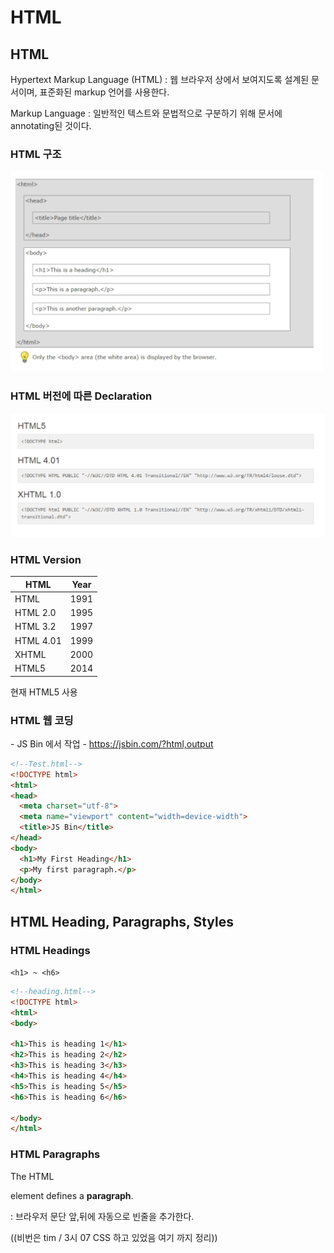 # HTML

## HTML

Hypertext Markup Language (HTML) : 웹 브라우저 상에서 보여지도록 설계된 문서이며, 표준화된 markup 언어를 사용한다.

Markup Language : 일반적인 텍스트와 문법적으로 구분하기 위해 문서에 annotating된 것이다.

### HTML 구조

![image-20210915145818059](html_0915.assets/image-20210915145818059.png)

### HTML 버전에 따른 Declaration

![image-20210915145912100](html_0915.assets/image-20210915145912100.png)



### HTML Version

| HTML      | Year |
| --------- | ---- |
| HTML      | 1991 |
| HTML 2.0  | 1995 |
| HTML 3.2  | 1997 |
| HTML 4.01 | 1999 |
| XHTML     | 2000 |
| HTML5     | 2014 |

현재 HTML5 사용

### HTML 웹 코딩

\- JS Bin 에서 작업
\- https://jsbin.com/?html,output

```html
<!--Test.html-->
<!DOCTYPE html>
<html>
<head>
  <meta charset="utf-8">
  <meta name="viewport" content="width=device-width">
  <title>JS Bin</title>
</head>
<body>
  <h1>My First Heading</h1>
  <p>My first paragraph.</p>
</body>
</html>
```



## HTML Heading,  Paragraphs, Styles

### HTML Headings

`<h1> ~ <h6>`

```html
<!--heading.html-->
<!DOCTYPE html>
<html>
<body>
 
<h1>This is heading 1</h1>
<h2>This is heading 2</h2>
<h3>This is heading 3</h3>
<h4>This is heading 4</h4>
<h5>This is heading 5</h5>
<h6>This is heading 6</h6>
 
</body>
</html>
```

### HTML Paragraphs

The HTML **<p>** element defines a **paragraph**.
**<p>**  : 브라우저 문단 앞,뒤에 자동으로 빈줄을 추가한다.





((비번은 tim / 3시 07 CSS 하고 있었음 여기 까지 정리))











